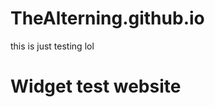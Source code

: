 # TheAlterning.github.io

this is just testing lol

<!DOCTYPE html>
<html>
<head>
	<script async src="https://www.testdomainname.xyz/widget/widget.js" data-id="r4-widget-connection"></script>
</head>
<body>
	<h1>Widget test website</h1>
	<div style="width: 80%;">
		<div id="r4-widget-form"></div>
	</div>
</body>
</html>
